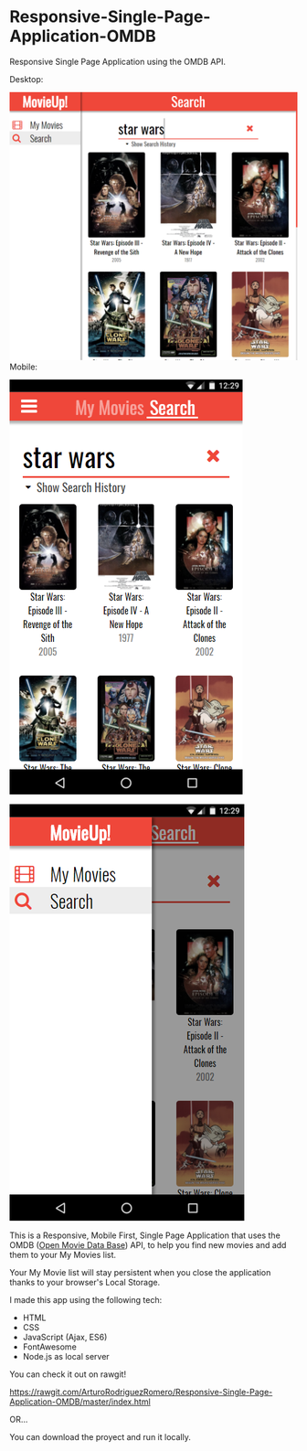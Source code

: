 # Responsive-Single-Page-Application-OMDB
Responsive Single Page Application using the OMDB API.

Desktop:

![Screen Capture](/screencaps/screencap1.PNG)
Mobile:

![Screen Capture](/screencaps/screencap2.PNG)

![Screen Capture](/screencaps/screencap3.PNG)

This is a Responsive, Mobile First, Single Page Application that uses the OMDB ([Open Movie Data Base](http://www.omdbapi.com/)) API, to help you find new movies and add them to your My Movies list.

Your My Movie list will stay persistent when you close the application thanks to your browser's Local Storage.

I made this app using the following tech:

* HTML
* CSS
* JavaScript (Ajax, ES6)
* FontAwesome
* Node.js as local server

You can check it out on rawgit! 

https://rawgit.com/ArturoRodriguezRomero/Responsive-Single-Page-Application-OMDB/master/index.html

OR...

You can download the proyect and run it locally.
